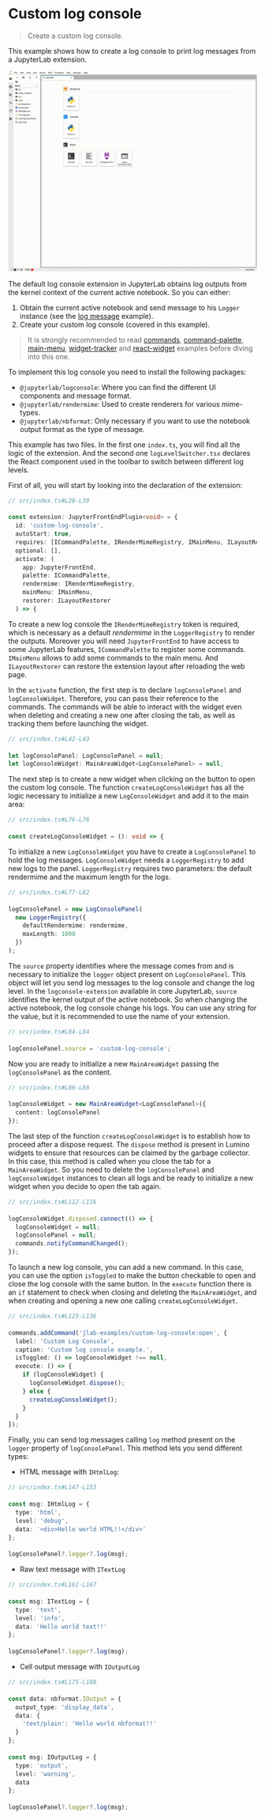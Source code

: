 # Custom log console

> Create a custom log console.

This example shows how to create a log console to print log messages from a JupyterLab extension.

![Custom log console example](preview.gif)

The default log console extension in JupyterLab obtains log outputs from the kernel context of the current active notebook. So you can either:

1. Obtain the current active notebook and send message to his `Logger` instance (see the [log message](https://github.com/jupyterlab/extension-examples/tree/master/log-messages) example).
2. Create your custom log console (covered in this example).

> It is strongly recommended to read [commands](https://github.com/jupyterlab/extension-examples/tree/master/commands), [command-palette](https://github.com/jupyterlab/extension-examples/tree/master/command-palette), [main-menu](https://github.com/jupyterlab/extension-examples/tree/master/main-menu), [widget-tracker](https://github.com/jupyterlab/extension-examples/tree/master/widget-tracker) and [react-widget](https://github.com/jupyterlab/extension-examples/tree/master/react-widget) examples before diving into this one.

To implement this log console you need to install the following packages:

- `@jupyterlab/logconsole`: Where you can find the different UI components and message format.
- `@jupyterlab/rendermime`: Used to create renderers for various mime-types.
- `@jupyterlab/nbformat`: Only necessary if you want to use the notebook output format as the type of message.

This example has two files. In the first one `index.ts`, you will find all the logic of the extension. And the second one `logLevelSwitcher.tsx` declares the React component used in the toolbar to switch between different log levels.

First of all, you will start by looking into the declaration of the extension:

<!-- prettier-ignore-start -->
```ts
// src/index.ts#L28-L39

const extension: JupyterFrontEndPlugin<void> = {
  id: 'custom-log-console',
  autoStart: true,
  requires: [ICommandPalette, IRenderMimeRegistry, IMainMenu, ILayoutRestorer],
  optional: [],
  activate: (
    app: JupyterFrontEnd,
    palette: ICommandPalette,
    rendermime: IRenderMimeRegistry,
    mainMenu: IMainMenu,
    restorer: ILayoutRestorer
  ) => {
```
<!-- prettier-ignore-end -->

To create a new log console the `IRenderMimeRegistry` token is required, which is necessary as a default _rendermime_ in the `LoggerRegistry` to render the outputs. Moreover you will need `JupyterFrontEnd` to have access to some JupyterLab features, `ICommandPalette` to register some commands. `IMainMenu` allows to add some commands to the main menu. And `ILayoutRestorer` can restore the extension layout after reloading the web page.

In the `activate` function, the first step is to declare `logConsolePanel` and `logConsoleWidget`. Therefore, you can pass their reference to the commands. The commands will be able to interact with the widget even when deleting and creating a new one after closing the tab, as well as tracking them before launching the widget.

<!-- prettier-ignore-start -->
```ts
// src/index.ts#L42-L43

let logConsolePanel: LogConsolePanel = null;
let logConsoleWidget: MainAreaWidget<LogConsolePanel> = null;
```
<!-- prettier-ignore-end -->

The next step is to create a new widget when clicking on the button to open the custom log console. The function `createLogConsoleWidget` has all the logic necessary to initialize a new `LogConsoleWidget` and add it to the main area:

<!-- prettier-ignore-start -->
```ts
// src/index.ts#L76-L76

const createLogConsoleWidget = (): void => {
```
<!-- prettier-ignore-end -->

To initialize a new `LogConsoleWidget` you have to create a `LogConsolePanel` to hold the log messages. `LogConsoleWidget` needs a `LoggerRegistry` to add new logs to the panel. `LoggerRegistry` requires two parameters: the default rendermime and the maximum length for the logs.

<!-- prettier-ignore-start -->
```ts
// src/index.ts#L77-L82

logConsolePanel = new LogConsolePanel(
  new LoggerRegistry({
    defaultRendermime: rendermime,
    maxLength: 1000
  })
);
```
<!-- prettier-ignore-end -->

The `source` property identifies where the message comes from and is necessary to initialize the `logger` object present on `LogConsolePanel`. This object will let you send log messages to the log console and change the log level. In the `logconsole-extension` available in core JupyterLab, `source` identifies the kernel output of the active notebook. So when changing the active notebook, the log console change his logs. You can use any string for the value, but it is recommended to use the name of your extension.

<!-- prettier-ignore-start -->
```ts
// src/index.ts#L84-L84

logConsolePanel.source = 'custom-log-console';
```
<!-- prettier-ignore-end -->

Now you are ready to initialize a new `MainAreaWidget` passing the `logConsolePanel` as the content.

<!-- prettier-ignore-start -->
```ts
// src/index.ts#L86-L88

logConsoleWidget = new MainAreaWidget<LogConsolePanel>({
  content: logConsolePanel
});
```
<!-- prettier-ignore-end -->

The last step of the function `createLogConsoleWidget` is to establish how to proceed after a dispose request. The `dispose` method is present in Lumino widgets to ensure that resources can be claimed by the garbage collector. In this case, this method is called when you close the tab for a `MainAreaWidget`. So you need to delete the `logConsolePanel` and `logConsoleWidget` instances to clean all logs and be ready to initialize a new widget when you decide to open the tab again.

<!-- prettier-ignore-start -->
```ts
// src/index.ts#L112-L116

logConsoleWidget.disposed.connect(() => {
  logConsoleWidget = null;
  logConsolePanel = null;
  commands.notifyCommandChanged();
});
```
<!-- prettier-ignore-end -->

To launch a new log console, you can add a new command. In this case, you can use the option `isToggled` to make the button checkable to open and close the log console with the same button. In the `execute` function there is an `if` statement to check when closing and deleting the `MainAreaWidget`, and when creating and opening a new one calling `createLogConsoleWidget`.

<!-- prettier-ignore-start -->

```ts
// src/index.ts#L125-L136

commands.addCommand('jlab-examples/custom-log-console:open', {
  label: 'Custom Log Console',
  caption: 'Custom log console example.',
  isToggled: () => logConsoleWidget !== null,
  execute: () => {
    if (logConsoleWidget) {
      logConsoleWidget.dispose();
    } else {
      createLogConsoleWidget();
    }
  }
});
```

Finally, you can send log messages calling `log` method present on the `logger` property of `logConsolePanel`. This method lets you send different types:

- HTML message with `IHtmlLog`:
<!-- prettier-ignore-start -->
```ts
// src/index.ts#L147-L153

const msg: IHtmlLog = {
  type: 'html',
  level: 'debug',
  data: '<div>Hello world HTML!!</div>'
};

logConsolePanel?.logger?.log(msg);
```
<!-- prettier-ignore-end -->

- Raw text message with `ITextLog`
  <!-- prettier-ignore-start -->

```ts
// src/index.ts#L161-L167

const msg: ITextLog = {
  type: 'text',
  level: 'info',
  data: 'Hello world text!!'
};

logConsolePanel?.logger?.log(msg);
```

<!-- prettier-ignore-end -->

- Cell output message with `IOutputLog`

<!-- prettier-ignore-start -->
```ts
// src/index.ts#L175-L188

const data: nbformat.IOutput = {
  output_type: 'display_data',
  data: {
    'text/plain': 'Hello world nbformat!!'
  }
};

const msg: IOutputLog = {
  type: 'output',
  level: 'warning',
  data
};

logConsolePanel?.logger?.log(msg);
```
<!-- prettier-ignore-end -->
